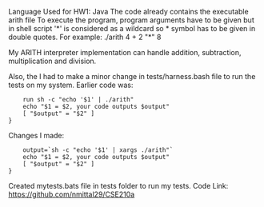 Language Used for HW1: Java
The code already contains the executable arith file
To execute the program, program arguments have to be given but in shell script '\*' is considered as a wildcard so * symbol has to be given in double quotes. 
For example: ./arith 4 + 2 "\*" 8

My ARITH interpreter implementation can handle addition, subtraction, multiplication and division.

Also, the I had to make a minor change in tests/harness.bash file to run the tests on my system.
Earlier code was:
```check() {
    run sh -c "echo '$1' | ./arith"
    echo "$1 = $2, your code outputs $output"
    [ "$output" = "$2" ]
}
```

Changes I made:
```check() {
    output=`sh -c "echo '$1' | xargs ./arith"`
    echo "$1 = $2, your code outputs $output"
    [ "$output" = "$2" ]
}
```

Created mytests.bats file in tests folder to run my tests.
Code Link: https://github.com/nmittal29/CSE210a
